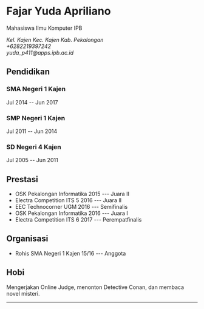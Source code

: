 Fajar Yuda Apriliano
============

Mahasiswa Ilmu Komputer IPB

<address>
Kel. Kajen Kec. Kajen Kab. Pekalongan<br>
+6282219397242<br>
yuda_p411@apps.ipb.ac.id<br>
</address>

Pendidikan
----------

### SMA Negeri 1 Kajen
Jul 2014 -- Jun 2017

### SMP Negeri 1 Kajen
Jul 2011 -- Jun 2014

### SD Negeri 4 Kajen
Jul 2005 -- Jun 2011

Prestasi
---------

-   OSK Pekalongan Informatika 2015 --- Juara II
-   Electra Competition ITS 5 2016 --- Juara II
-   EEC Technocorner UGM 2016 --- Semifinalis
-   OSK Pekalongan Informatika 2016 --- Juara I
-   Electra Competition ITS 6 2017 --- Perempatfinalis

Organisasi
--------

-   Rohis SMA Negeri 1 Kajen 15/16 --- Anggota

Hobi
----

Mengerjakan Online Judge, menonton Detective Conan, dan membaca novel misteri.

---

